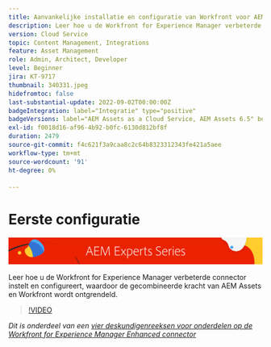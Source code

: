 ```yaml
---
title: Aanvankelijke installatie en configuratie van Workfront voor AEM verbeterde connector
description: Leer hoe u de Workfront for Experience Manager verbeterde connector instelt en configureert, waardoor de gecombineerde kracht van AEM Assets en Workfront wordt ontgrendeld.
version: Cloud Service
topic: Content Management, Integrations
feature: Asset Management
role: Admin, Architect, Developer
level: Beginner
jira: KT-9717
thumbnail: 340331.jpeg
hidefromtoc: false
last-substantial-update: 2022-09-02T00:00:00Z
badgeIntegration: label="Integratie" type="positive"
badgeVersions: label="AEM Assets as a Cloud Service, AEM Assets 6.5" before-title="false"
exl-id: f0018d16-af96-4b92-b0fc-6130d812bf8f
duration: 2479
source-git-commit: f4c621f3a9caa8c2c64b8323312343fe421a5aee
workflow-type: tm+mt
source-wordcount: '91'
ht-degree: 0%

---
```


# Eerste configuratie

![AEM Deskundigenreeks](./assets/banner.png)

Leer hoe u de Workfront for Experience Manager verbeterde connector instelt en configureert, waardoor de gecombineerde kracht van AEM Assets en Workfront wordt ontgrendeld.

>[!VIDEO](https://video.tv.adobe.com/v/340331?quality=12&learn=on)

_Dit is onderdeel van een [vier deskundigenreeksen voor onderdelen op de Workfront for Experience Manager Enhanced connector](./overview.md)_
